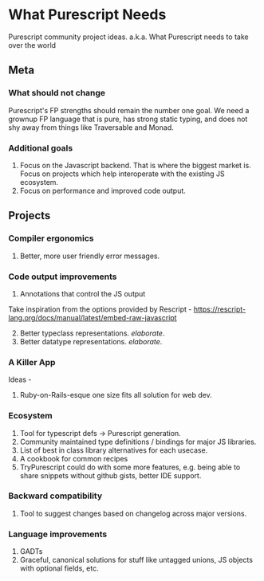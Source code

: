 # What Purescript Needs
Purescript community project ideas. a.k.a. What Purescript needs to take over the world

## Meta

### What should not change

Purescript's FP strengths should remain the number one goal. We need a grownup FP language that is pure, has strong static typing, and does not shy away from things like Traversable and Monad.

### Additional goals

1. Focus on the Javascript backend. That is where the biggest market is. Focus on projects which help interoperate with the existing JS ecosystem.
2. Focus on performance and improved code output.

## Projects

### Compiler ergonomics

1. Better, more user friendly error messages.

### Code output improvements

1. Annotations that control the JS output

  Take inspiration from the options provided by Rescript - https://rescript-lang.org/docs/manual/latest/embed-raw-javascript

2. Better typeclass representations. *elaborate*.
3. Better datatype representations. *elaborate*.

### A Killer App

Ideas -

1. Ruby-on-Rails-esque one size fits all solution for web dev.

### Ecosystem

1. Tool for typescript defs -> Purescript generation.
2. Community maintained type definitions / bindings for major JS libraries.
3. List of best in class library alternatives for each usecase.
4. A cookbook for common recipes
5. TryPurescript could do with some more features, e.g. being able to share snippets without github gists, better IDE support.

### Backward compatibility

1. Tool to suggest changes based on changelog across major versions.

### Language improvements

1. GADTs
2. Graceful, canonical solutions for stuff like untagged unions, JS objects with optional fields, etc.
